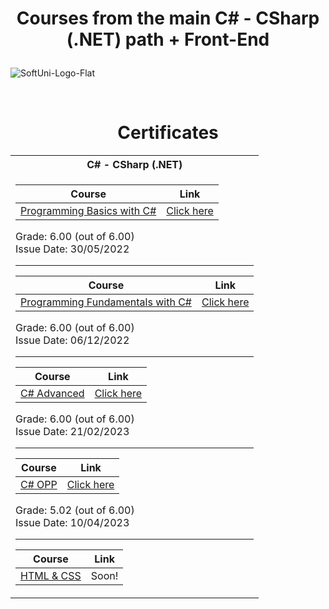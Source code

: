 # <p align="center"> Courses from the main C# - CSharp (.NET) path + Front-End  <p>

![SoftUni-Logo-Flat](https://user-images.githubusercontent.com/45227327/221373978-613fa545-1f25-4bfc-9345-b814363bac25.png)

</br>

<h1 align="center">Certificates </h1>

<table>

<tr>
  <th> C# - CSharp (.NET) </th>
</tr>

<tr>
<td>

| **Course**                                                            | **Link**                                                   |
| --------------------------------------------------------------------- | ---------------------------------------------------------- |
| <a href="https://softuni.bg/trainings/3740/programming-basics-with-csharp-april-2022" > Programming Basics with C# </a>         | <a href="https://softuni.bg/certificates/details/134052/1d8d5f63"> Click here</a> |

  Grade: 6.00 (out of 6.00)<br /> Issue Date: 30/05/2022</th>
  
  ---------------------------------------------------------------------------------
  
| **Course**                                                            | **Link**                                                   |
| --------------------------------------------------------------------- | ---------------------------------------------------------- |
| <a href="https://softuni.bg/trainings/3836/programming-fundamentals-with-csharp-september-2022" > Programming Fundamentals with C# </a>    | <a href="https://softuni.bg/certificates/details/149101/779ceff8"> Click here</a> |

  Grade: 6.00 (out of 6.00)<br /> Issue Date: 06/12/2022</th>
  
  ---------------------------------------------------------------------------------
  
| **Course**                                                            | **Link**                                                   |
| --------------------------------------------------------------------- | ---------------------------------------------------------- |
| <a href="https://softuni.bg/modules/58/csharp-advanced/1379" > C# Advanced </a>         | <a href="https://softuni.bg/certificates/details/158231/9fe7c906"> Click here</a> |

 Grade: 6.00 (out of 6.00)<br /> Issue Date: 21/02/2023</th>
 
 ---------------------------------------------------------------------------------
   
| **Course**                                                            | **Link**                                                   |
| --------------------------------------------------------------------- | ---------------------------------------------------------- |
| <a href="https://softuni.bg/courses/c-sharp-oop" > C# OPP </a>        | <a href="https://softuni.bg/certificates/details/168772/55dbcd02"> Click here</a> | 

 Grade: 5.02 (out of 6.00)<br /> Issue Date: 10/04/2023</th>
 
 ---------------------------------------------------------------------------------

| **Course**                                                            | **Link**                                                   |
| --------------------------------------------------------------------- | ---------------------------------------------------------- |
| <a href="https://softuni.bg/trainings/4114/html-and-css-may-2023" > HTML & CSS </a>        |  Soon! </a> | 
  
  </tr>
</td>
</table>
